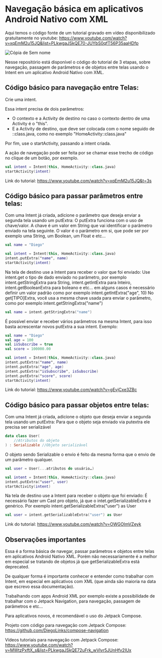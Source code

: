 # Navegação básica em aplicativos Android Nativo com XML

Aqui temos o código fonte de um tutorial gravado em vídeo disponibilizado gratuitamente no youtube: https://www.youtube.com/watch?v=xqEmM2u15JQ&list=PLkwgaJSkQE70-JUYbS0qfT56P35aaHDfp

![Cópia de Sem nome](https://github.com/DiegoLinks/xml-basic-navigation/assets/36086232/65e17e64-ebe4-4eee-b909-f30d60a08de1)

Nesse repositório está disponível o código do tutorial de 3 etapas, sobre navegação, passagem de parâmetros e de objetos entre telas usando o Intent em um aplicativo Android Nativo com XML.

## Código básico para navegação entre Telas:

Crie uma intent. 

Essa intent precisa de dois parâmetros:  
- O contexto e a Activity de destino no caso o contexto dentro de uma Activity é o "this".
- E a Activity de destino, que deve ser colocada com o nome seguido de ::class.java, como no exemplo "HomeActivity::class.java"

Por fim, use o startActivity, passando a intent criada.

A ação de navegação pode ser feita por se chamar esse trecho de código no clique de um botão, por exemplo.

```kotlin
val intent = Intent(this, HomeActivity::class.java)
startActivity(intent)
```

Link do tutorial: https://www.youtube.com/watch?v=xqEmM2u15JQ&t=3s

## Código básico para passar parâmetros entre telas:

Com uma Intent já criada, adicione o parâmetro que deseja enviar a segunda tela usando um putExtra:
O putExtra funciona com o uso de chave/valor. A chave é um valor em String que vai identificar o parâmetro enviado na tela seguinte. 
O valor é o parâmetro em si, que pode ser por exemplo uma String, um Boolean, um Float e etc…

```kotlin
val name = "Diego"

val intent = Intent(this, HomeActivity::class.java)
intent.putExtra("name", name)
startActivity(intent)
```

Na tela de destino use a Intent para receber o valor que foi enviado:
Use intent.get o tipo de dado enviado no parâmetro, por exemplo intent.getStringExtra para String, intent.getIntExtra para Inteiro, intent.getBooleanExtra para boleano e etc… em alguns casos é necessário definir um valor padrão como por exemplo intent.getIntExtra("age", 10)
No get[TIPO]Extra, você usa a mesma chave usada para enviar o parâmetro, como por exemplo intent.getStringExtra("name")


```kotlin
val name = intent.getStringExtra("name")
```

É possível enviar e receber vários parâmetros na mesma Intent, para isso basta acrescentar novos putExtra a sua intent. Exemplo:

```kotlin
val name = "Diego"
val age = 100
val isSubscribe = true
val score = 100000.00

val intent = Intent(this, HomeActivity::class.java)
intent.putExtra("name", name)
intent.putExtra("age", age)
intent.putExtra("isSubscribe", isSubscribe)
intent.putExtra("score", score)
startActivity(intent)
```

Link do tutorial: https://www.youtube.com/watch?v=gEvjCxe3ZBc

## Código básico para passar objetos entre telas:

Com uma Intent já criada, adicione o objeto que deseja enviar a segunda tela usando um putExtra:
Para que o objeto seja enviado via putextra ele precisa ser serializável

```kotlin
data class User(
    //Atributos do objeto
) : Serializable //Objeto serializável
```

O objeto sendo Serializable o envio é feito da mesma forma que o envio de um parâmetro qualquer.

```kotlin
val user = User(...atributos do usuário…)

val intent = Intent(this, HomeActivity::class.java)
intent.putExtra("user", user)
startActivity(intent)
```

Na tela de destino use a Intent para receber o objeto que foi enviado:
É necessário fazer um Cast pro objeto, já que o intet.getSerializableExtra é genérico. Por exemplo intent.getSerializableExtra("user") as User

```kotlin
val user = intent.getSerializableExtra("user") as User
```

Link do tutorial: https://www.youtube.com/watch?v=OWGOlmVZeyk

## Observações importantes

Essa é a forma básica de navegar, passar parâmetros e objetos entre telas em aplicativos Android Nativo XML. Porém não necessariamente é a melhor em especial se tratando de objetos já que getSerializableExtra está deprecated.

De qualquer forma é importante conhecer e entender como trabalhar com Intent, em especial em aplicativos com XML (que ainda são maioria na data que escrevo essa documentação).

Trabalhando com apps Android XML por exemplo existe a possibilidade de trabalhar com o Jetpack Navigation, para navegação, passagem de parâmetros e etc…

Para aplicativos novos, é recomendável o uso do Jetpack Compose. 

Projeto com código para navegação com Jetpack Compose:  https://github.com/DiegoLinks/compose-navigation

Vídeos tutoriais para navegação com Jetpack Compose: https://www.youtube.com/watch?v=MWtzPxftX_s&list=PLkwgaJSkQE72uFrk_wVlvr5JUnHfv2IUx
